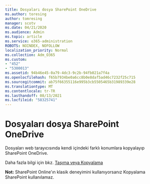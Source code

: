 ```yaml
---
title: Dosyaları dosya SharePoint OneDrive
ms.author: toresing
author: tomresing
manager: scotv
ms.date: 04/21/2020
ms.audience: Admin
ms.topic: article
ms.service: o365-administration
ROBOTS: NOINDEX, NOFOLLOW
localization_priority: Normal
ms.collection: Adm_O365
ms.custom:
- "452"
- "5300013"
ms.assetid: 94b46e45-0a79-4dc3-9c2b-94fb021a7f4a
ms.openlocfilehash: f65b7934be0a6cc8b0e8daf5ad46c7232f25c715
ms.sourcegitcommit: ab75f66355116e995b3cb5505465b31989339e28
ms.translationtype: MT
ms.contentlocale: tr-TR
ms.lasthandoff: 08/13/2021
ms.locfileid: "58325741"
---
```

# <a name="copy-files-in-sharepoint-and-onedrive"></a>Dosyaları dosya SharePoint OneDrive

Dosyaları web tarayıcısında kendi içindeki farklı konumlara kopyalayıp SharePoint OneDrive.

Daha fazla bilgi için bkz. [Taşıma veya Kopyalama](https://support.microsoft.com/office/00e2f483-4df3-46be-a861-1f5f0c1a87bc)

**Not:** SharePoint Online'ın klasik deneyimini kullanıyorsanız Kopyalama SharePoint kullanılamaz. 
